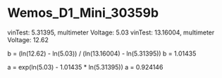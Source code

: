 # Wemos_D1_Mini_30359b

vinTest: 5.31395, multimeter Voltage: 5.03
vinTest: 13.16004, multimeter Voltage: 12.62

b = (ln(12.62) - ln(5.03)) / (ln(13.16004) - ln(5.31395))
b = 1.01435

a = exp(ln(5.03) - 1.01435 \* ln(5.31395))
a = 0.924146